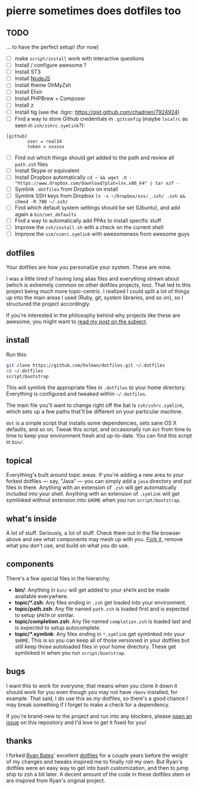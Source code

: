 # pierre sometimes does dotfiles too

## TODO

... to have the perfect setup! (for now)

* [ ] make `script/install` work with interactive questions
* [ ] Install / configure awesome ?
* [ ] Install ST3
* [ ] Install [NodeJS](https://github.com/joyent/node/wiki/Installing-Node.js-via-package-manager#ubuntu-mint-elementary-os)
* [ ] Install theme OhMyZsh
* [ ] Install Elixir
* [ ] Install PHPBrew + Composer
* [ ] Install z
* [ ] Install tig (see the .tigrc: https://gist.github.com/chadrien/7924924)
* [ ] Find a way to store Github credentials in `.gitconfig` (maybe `localrc` as seen in `zsh/zshrc.symlink`?):
```
[github]
        user = real34
        token = xxxxxx
```
* [ ] Find out which things should get added to the path and review all `path.zsh` files
* [ ] Install Skype or equivalent
* [ ] Install Dropbox automatically `cd ~ && wget -O - "https://www.dropbox.com/download?plat=lnx.x86_64" | tar xzf -`
* [ ] Symlink `.dotfiles` from Dropbox on install
* [ ] Symlink SSH keys from Dropbox `ln -s ~/Dropbox/xxx/_.ssh/ .ssh && chmod -R 700 ~/.ssh/`
* [ ] Find which default system settings should be set (Ubuntu), and add again a `bin/set_defaults`
* [ ] Find a way to automatically add PPAs to install specific stuff
* [ ] Improve the `zsh/install.sh` with a check on the current shell
* [ ] Improve the `vim/vimrc.symlink` with awesomeness from awesome guys

## dotfiles

Your dotfiles are how you personalize your system. These are mine.

I was a little tired of having long alias files and everything strewn about
(which is extremely common on other dotfiles projects, too). That led to this
project being much more topic-centric. I realized I could split a lot of things
up into the main areas I used (Ruby, git, system libraries, and so on), so I
structured the project accordingly.

If you're interested in the philosophy behind why projects like these are
awesome, you might want to [read my post on the
subject](http://zachholman.com/2010/08/dotfiles-are-meant-to-be-forked/).

## install

Run this:

```sh
git clone https://github.com/holman/dotfiles.git ~/.dotfiles
cd ~/.dotfiles
script/bootstrap
```

This will symlink the appropriate files in `.dotfiles` to your home directory.
Everything is configured and tweaked within `~/.dotfiles`.

The main file you'll want to change right off the bat is `zsh/zshrc.symlink`,
which sets up a few paths that'll be different on your particular machine.

`dot` is a simple script that installs some dependencies, sets sane OS X
defaults, and so on. Tweak this script, and occasionally run `dot` from
time to time to keep your environment fresh and up-to-date. You can find
this script in `bin/`.

## topical

Everything's built around topic areas. If you're adding a new area to your
forked dotfiles — say, "Java" — you can simply add a `java` directory and put
files in there. Anything with an extension of `.zsh` will get automatically
included into your shell. Anything with an extension of `.symlink` will get
symlinked without extension into `$HOME` when you run `script/bootstrap`.

## what's inside

A lot of stuff. Seriously, a lot of stuff. Check them out in the file browser
above and see what components may mesh up with you.
[Fork it](https://github.com/holman/dotfiles/fork), remove what you don't
use, and build on what you do use.

## components

There's a few special files in the hierarchy.

- **bin/**: Anything in `bin/` will get added to your `$PATH` and be made
  available everywhere.
- **topic/\*.zsh**: Any files ending in `.zsh` get loaded into your
  environment.
- **topic/path.zsh**: Any file named `path.zsh` is loaded first and is
  expected to setup `$PATH` or similar.
- **topic/completion.zsh**: Any file named `completion.zsh` is loaded
  last and is expected to setup autocomplete.
- **topic/\*.symlink**: Any files ending in `*.symlink` get symlinked into
  your `$HOME`. This is so you can keep all of those versioned in your dotfiles
  but still keep those autoloaded files in your home directory. These get
  symlinked in when you run `script/bootstrap`.

## bugs

I want this to work for everyone; that means when you clone it down it should
work for you even though you may not have `rbenv` installed, for example. That
said, I do use this as *my* dotfiles, so there's a good chance I may break
something if I forget to make a check for a dependency.

If you're brand-new to the project and run into any blockers, please
[open an issue](https://github.com/holman/dotfiles/issues) on this repository
and I'd love to get it fixed for you!

## thanks

I forked [Ryan Bates](http://github.com/ryanb)' excellent
[dotfiles](http://github.com/ryanb/dotfiles) for a couple years before the
weight of my changes and tweaks inspired me to finally roll my own. But Ryan's
dotfiles were an easy way to get into bash customization, and then to jump ship
to zsh a bit later. A decent amount of the code in these dotfiles stem or are
inspired from Ryan's original project.
